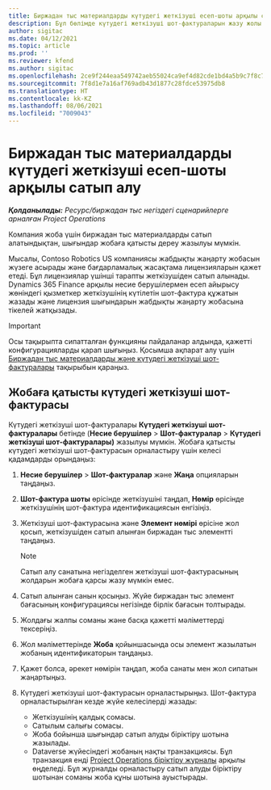 ```yaml
---
title: Биржадан тыс материалдарды күтудегі жеткізуші есеп-шоты арқылы сатып алу
description: Бұл бөлімде күтудегі жеткізуші шот-фактураларын жазу жолы түсіндіріледі.
author: sigitac
ms.date: 04/12/2021
ms.topic: article
ms.prod: ''
ms.reviewer: kfend
ms.author: sigitac
ms.openlocfilehash: 2ce9f244eaa549742aeb55024ca9ef4d82cde1bd4a5b9c7f8c762cf72e0da83f
ms.sourcegitcommit: 7f8d1e7a16af769adb43d1877c28fdce53975db8
ms.translationtype: HT
ms.contentlocale: kk-KZ
ms.lasthandoff: 08/06/2021
ms.locfileid: "7009043"
---
```

# <a name="purchase-non-stocked-materials-using-a-pending-vendor-invoice"></a>Биржадан тыс материалдарды күтудегі жеткізуші есеп-шоты арқылы сатып алу

_**Қолданылады:** Ресурс/биржадан тыс негіздегі сценарийлерге арналған Project Operations_

Компания жоба үшін биржадан тыс материалдарды сатып алатындықтан, шығындар жобаға қатысты дереу жазылуы мүмкін. 

Мысалы, Contoso Robotics US компаниясы жабдықты жаңарту жобасын жүзеге асырады және бағдарламалық жасақтама лицензияларын қажет етеді. Бұл лицензиялар үшінші тарапты жеткізушіден сатып алынады.  Dynamics 365 Finance арқылы несие берушілермен есеп айырысу жөніндегі қызметкер жеткізушінің күтілетін шот-фактура құжатын жазады және лицензия шығындарын жабдықты жаңарту жобасына тікелей жатқызады. 

> [!IMPORTANT]
> Осы тақырыпта сипатталған функцияны пайдаланар алдында, қажетті конфигурацияларды қарап шығыңыз. Қосымша ақпарат алу үшін [Биржадан тыс материалдарды және күтудегі жеткізуші шот-фактуралары](configure-materials-nonstocked.md) тақырыбын қараңыз. 

## <a name="post-a-project-related-pending-vendor-invoice"></a>Жобаға қатысты күтудегі жеткізуші шот-фактурасы 

Күтудегі жеткізуші шот-фактуралары **Күтудегі жеткізуші шот-фактуралары** бетінде (**Несие берушілер** > **Шот-фактуралар** > **Күтудегі жеткізуші шот-фактуралары)** жазылуы мүмкін. Жобаға қатысты күтудегі жеткізуші шот-фактурасын орналастыру үшін келесі қадамдарды орындаңыз:

1. **Несие берушілер** > **Шот-фактуралар** және **Жаңа** опцияларын таңдаңыз. 
2. **Шот-фактура шоты** өрісінде жеткізушіні таңдап, **Нөмір** өрісінде жеткізушінің шот-фактура идентификациясын енгізіңіз.
3. Жеткізуші шот-фактурасына және **Элемент нөмірі** өрісіне жол қосып, жеткізушіден сатып алынған биржадан тыс элементті таңдаңыз. 

    > [!NOTE]
    > Сатып алу санатына негізделген жеткізуші шот-фактурасының жолдарын жобаға қарсы жазу мүмкін емес. 
    
5. Сатып алынған санын қосыңыз. Жүйе биржадан тыс элемент бағасының конфигурациясы негізінде бірлік бағасын толтырады. 
6. Жолдағы жалпы соманы және басқа қажетті мәліметтерді тексеріңіз.
7. Жол мәліметтерінде **Жоба** қойыншасында осы элемент жазылатын жобаның идентификаторын таңдаңыз.
8. Қажет болса, әрекет нөмірін таңдап, жоба санаты мен жол сипатын жаңартыңыз.
9. Күтудегі жеткізуші шот-фактурасын орналастырыңыз. Шот-фактура орналастырылған кезде жүйе келесілерді жазады:
    
    - Жеткізушінің қалдық сомасы.
    - Сатылым салығы сомасы.
    - Жоба бойынша шығындар сатып алуды біріктіру шотына жазылады.
    - Dataverse жүйесіндегі жобаның нақты транзакциясы. Бұл транзакция енді [Project Operations біріктіру журналы](../project-accounting/project-operations-integration-journal.md) арқылы өңделеді. Бұл журналды орналастыру сатып алуды біріктіру шотынан соманы жоба құны шотына ауыстырады.
